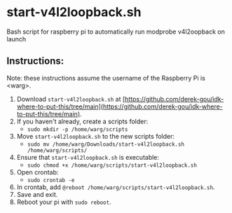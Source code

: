 # start-v4l2loopback.sh
Bash script for raspberry pi to automatically run modprobe v4l2oopback on launch

## Instructions:

Note: these instructions assume the username of the Raspberry Pi is \<warg\>.

1. Download `start-v4l2loopback.sh` at [https://github.com/derek-gou/idk-where-to-put-this/tree/main](https://github.com/derek-gou/idk-where-to-put-this/tree/main).  
2. If you haven't already, create a scripts folder:
    * `sudo mkdir -p /home/warg/scripts`
3. Move `start-v4l2loopback.sh` to the new scripts folder:
    * `sudo mv /home/warg/Downloads/start-v4l2loopback.sh /home/warg/scripts/`
4. Ensure that `start-v4l2loopback.sh` is executable:
    * `sudo chmod +x /home/warg/scripts/start-v4l2loopback.sh`
5. Open crontab:
    * `sudo crontab -e`
6. In crontab, add `@reboot /home/warg/scripts/start-v4l2loopback.sh`.
7. Save and exit.
8. Reboot your pi with `sudo reboot`.
